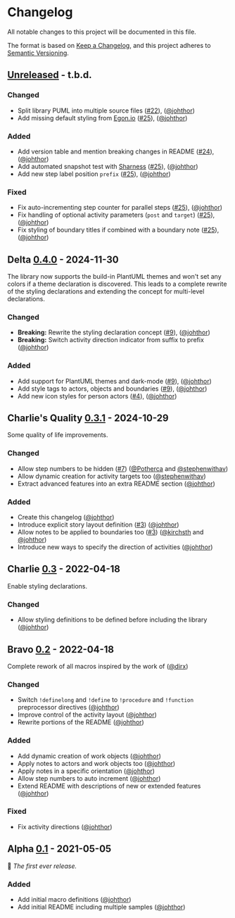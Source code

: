 # Changelog

All notable changes to this project will be documented in this file.

The format is based on [Keep a Changelog](https://keepachangelog.com/en/1.1.0/),
and this project adheres to [Semantic Versioning](https://semver.org/spec/v2.0.0.html).

## [Unreleased] - t.b.d.

### Changed

- Split library PUML into multiple source files ([#22](https://github.com/johthor/DomainStory-PlantUML/pull/22)), ([@johthor][gh-johthor])
- Add missing default styling from [Egon.io](https://egon.io/)
  ([#25](https://github.com/johthor/DomainStory-PlantUML/pull/25)), ([@johthor][gh-johthor])
 
### Added

- Add version table and mention breaking changes in README
  ([#24](https://github.com/johthor/DomainStory-PlantUML/pull/24)), ([@johthor][gh-johthor])
- Add automated snapshot test with [Sharness](https://felipec.github.io/sharness/)
  ([#25](https://github.com/johthor/DomainStory-PlantUML/pull/25)), ([@johthor][gh-johthor])
- Add new step label position `prefix`
  ([#25](https://github.com/johthor/DomainStory-PlantUML/pull/25)), ([@johthor][gh-johthor])

### Fixed

- Fix auto-incrementing step counter for parallel steps
  ([#25](https://github.com/johthor/DomainStory-PlantUML/pull/25)), ([@johthor][gh-johthor])
- Fix handling of optional activity parameters (`post` and `target`)
  ([#25](https://github.com/johthor/DomainStory-PlantUML/pull/25)), ([@johthor][gh-johthor])
- Fix styling of boundary titles if combined with a boundary note
  ([#25](https://github.com/johthor/DomainStory-PlantUML/pull/25)), ([@johthor][gh-johthor])

## Delta [0.4.0] - 2024-11-30

The library now supports the build-in PlantUML themes
and won't set any colors if a theme declaration is discovered.
This leads to a complete rewrite of the styling declarations
and extending the concept for multi-level declarations.

### Changed

- **Breaking:** Rewrite the styling declaration concept ([#9](https://github.com/johthor/DomainStory-PlantUML/pull/9)), ([@johthor][gh-johthor])
- **Breaking:** Switch activity direction indicator from suffix to prefix ([@johthor][gh-johthor])

### Added

- Add support for PlantUML themes and dark-mode ([#9](https://github.com/johthor/DomainStory-PlantUML/pull/9)), ([@johthor][gh-johthor])
- Add style tags to actors, objects and boundaries ([#9](https://github.com/johthor/DomainStory-PlantUML/pull/9)), ([@johthor][gh-johthor])
- Add new icon styles for person actors ([#4](https://github.com/johthor/DomainStory-PlantUML/issues/4)), ([@johthor][gh-johthor])


## Charlie's Quality [0.3.1] - 2024-10-29

Some quality of life improvements.

### Changed

- Allow step numbers to be hidden ([#7](https://github.com/johthor/DomainStory-PlantUML/pull/7)) ([@Potherca](https://github.com/Potherca) and [@stephenwithav](https://github.com/stephenwithav))
- Allow dynamic creation for activity targets too ([@stephenwithav](https://github.com/stephenwithav))
- Extract advanced features into an extra README section ([@johthor][gh-johthor])

### Added

- Create this changelog ([@johthor][gh-johthor])
- Introduce explicit story layout definition ([#3](https://github.com/johthor/DomainStory-PlantUML/pull/3)) ([@johthor][gh-johthor])
- Allow notes to be applied to boundaries too ([#3](https://github.com/johthor/DomainStory-PlantUML/pull/3)) ([@kirchsth](https://github.com/kirchsth) and [@johthor][gh-johthor])
- Introduce new ways to specify the direction of activities ([@johthor][gh-johthor])


## Charlie [0.3] - 2022-04-18

Enable styling declarations.

### Changed

- Allow styling definitions to be defined before including the library ([@johthor][gh-johthor])


## Bravo [0.2] - 2022-04-18

Complete rework of all macros inspired by the work of ([@dirx](https://github.com/dirx))

### Changed

- Switch `!definelong` and `!define` to `!procedure` and `!function` preprocessor directives ([@johthor][gh-johthor])
- Improve control of the activity layout ([@johthor][gh-johthor])
- Rewrite portions of the README ([@johthor][gh-johthor])

### Added

- Add dynamic creation of work objects ([@johthor][gh-johthor])
- Apply notes to actors and work objects too ([@johthor][gh-johthor])
- Apply notes in a specific orientation ([@johthor][gh-johthor])
- Allow step numbers to auto increment ([@johthor][gh-johthor])
- Extend README with descriptions of new or extended features ([@johthor][gh-johthor])


### Fixed

- Fix activity directions ([@johthor][gh-johthor])


## Alpha [0.1] - 2021-05-05

:seedling: _The first ever release._

### Added

- Add initial macro definitions ([@johthor][gh-johthor])
- Add initial README including multiple samples ([@johthor][gh-johthor])

[Unreleased]: https://github.com/johthor/DomainStory-PlantUML/compare/v0.4.0...HEAD
[0.4.0]: https://github.com/johthor/DomainStory-PlantUML/releases/tag/v0.4.0
[0.3.1]: https://github.com/johthor/DomainStory-PlantUML/releases/tag/v0.3.1
[0.3]: https://github.com/johthor/DomainStory-PlantUML/releases/tag/v0.3
[0.2]: https://github.com/johthor/DomainStory-PlantUML/releases/tag/v0.2
[0.1]: https://github.com/johthor/DomainStory-PlantUML/releases/tag/v0.1

[gh-johthor]: https://github.com/johthor

[//]: # (Types of changes)
[//]: # (Added: for new features.)
[//]: # (Changed: for changes in existing functionality.)
[//]: # (Deprecated: for soon-to-be removed features.)
[//]: # (Removed: for now removed features.)
[//]: # (Fixed: for any bug fixes.)
[//]: # (Security: in case of vulnerabilities.)
